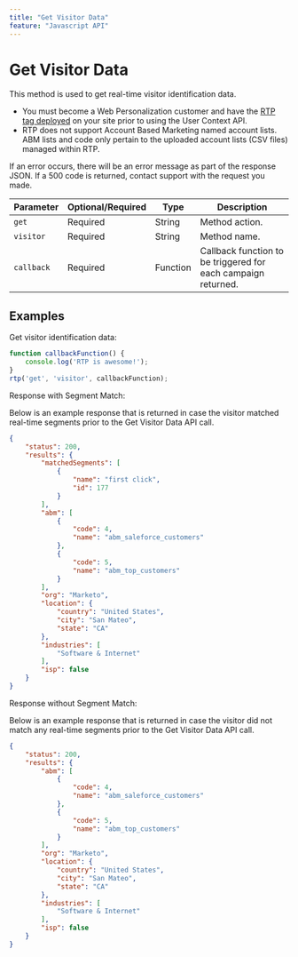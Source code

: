 ```yaml
---
title: "Get Visitor Data"
feature: "Javascript API"
---
```


# Get Visitor Data

This method is used to get real-time visitor identification data.

- You must become a Web Personalization customer and have the [RTP tag deployed](https://experienceleague.adobe.com/en/docs/marketo/using/product-docs/web-personalization/rtp-tag-implementation/deploy-the-rtp-javascript) on your site prior to using the User Context API.
- RTP does not support Account Based Marketing named account lists. ABM lists and code only pertain to the uploaded account lists (CSV files) managed within RTP.

If an error occurs, there will be an error message as part of the response JSON. If a 500 code is returned, contact support with the request you made.

| Parameter | Optional/Required | Type | Description |
|---|---|---|---|
| `get` | Required | String | Method action. |
| `visitor` | Required | String | Method name. |
| `callback` | Required | Function | Callback function to be triggered for each campaign returned. |

## Examples

Get visitor identification data:

```javascript
function callbackFunction() {
    console.log('RTP is awesome!');
}
rtp('get', 'visitor', callbackFunction);
```

Response with Segment Match:

Below is an example response that is returned in case the visitor matched real-time segments prior to the Get Visitor Data API call.

```json
{
    "status": 200,
    "results": {
        "matchedSegments": [
            {
                "name": "first click",
                "id": 177
            }
        ],
        "abm": [
            {
                "code": 4,
                "name": "abm_saleforce_customers"
            },
            {
                "code": 5,
                "name": "abm_top_customers"
            }
        ],
        "org": "Marketo",
        "location": {
            "country": "United States",
            "city": "San Mateo",
            "state": "CA"
        },
        "industries": [
            "Software & Internet"
        ],
        "isp": false
    }
}
```

Response without Segment Match:

Below is an example response that is returned in case the visitor did not match any real-time segments prior to the Get Visitor Data API call.

```json
{
    "status": 200,
    "results": {
        "abm": [
            {
                "code": 4,
                "name": "abm_saleforce_customers"
            },
            {
                "code": 5,
                "name": "abm_top_customers"
            }
        ],
        "org": "Marketo",
        "location": {
            "country": "United States",
            "city": "San Mateo",
            "state": "CA"
        },
        "industries": [
            "Software & Internet"
        ],
        "isp": false
    }
}
```

